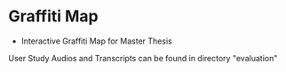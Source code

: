 # Graffiti Map
- Interactive Graffiti Map for Master Thesis

User Study Audios and Transcripts can be found in directory "evaluation"

